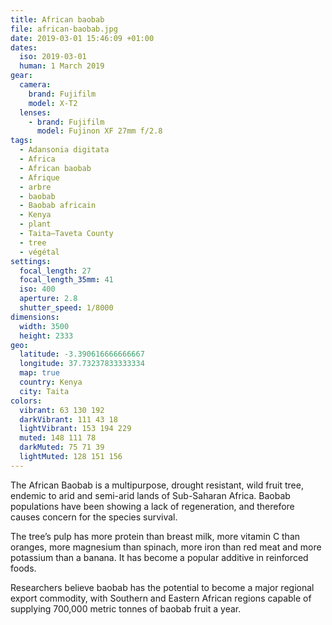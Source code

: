 ```yaml
---
title: African baobab
file: african-baobab.jpg
date: 2019-03-01 15:46:09 +01:00
dates:
  iso: 2019-03-01
  human: 1 March 2019
gear:
  camera:
    brand: Fujifilm
    model: X-T2
  lenses:
    - brand: Fujifilm
      model: Fujinon XF 27mm f/2.8
tags:
  - Adansonia digitata
  - Africa
  - African baobab
  - Afrique
  - arbre
  - baobab
  - Baobab africain
  - Kenya
  - plant
  - Taita–Taveta County
  - tree
  - végétal
settings:
  focal_length: 27
  focal_length_35mm: 41
  iso: 400
  aperture: 2.8
  shutter_speed: 1/8000
dimensions:
  width: 3500
  height: 2333
geo:
  latitude: -3.390616666666667
  longitude: 37.73237833333334
  map: true
  country: Kenya
  city: Taita
colors:
  vibrant: 63 130 192
  darkVibrant: 111 43 18
  lightVibrant: 153 194 229
  muted: 148 111 78
  darkMuted: 75 71 39
  lightMuted: 128 151 156
---
```


The African Baobab is a multipurpose, drought resistant, wild fruit tree, endemic to arid and semi-arid lands of Sub-Saharan Africa. Baobab populations have been showing a lack of regeneration, and therefore causes concern for the species survival.

The tree’s pulp has more protein than breast milk, more vitamin C than oranges, more magnesium than spinach, more iron than red meat and more potassium than a banana. It has become a popular additive in reinforced foods.

Researchers believe baobab has the potential to become a major regional export commodity, with Southern and Eastern African regions capable of supplying 700,000 metric tonnes of baobab fruit a year.
